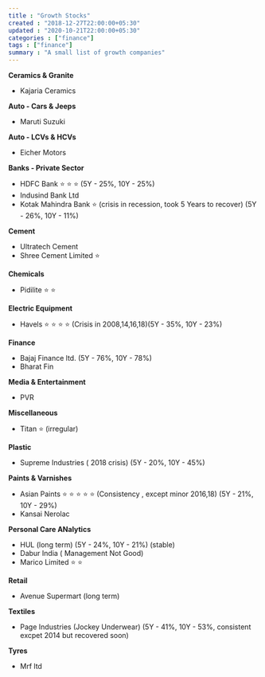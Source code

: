 ```yaml
---
title : "Growth Stocks"
created : "2018-12-27T22:00:00+05:30"
updated : "2020-10-21T22:00:00+05:30"
categories : ["finance"]
tags : ["finance"]
summary : "A small list of growth companies"
---
```


**Ceramics & Granite**

 * Kajaria Ceramics

**Auto - Cars & Jeeps**

 * Maruti Suzuki

**Auto - LCVs & HCVs**

 * Eicher Motors

**Banks - Private Sector**

 * HDFC Bank :star: :star: :star: (5Y - 25%, 10Y - 25%)
 * Indusind Bank Ltd
 * Kotak Mahindra Bank :star: (crisis in recession, took 5 Years to recover) (5Y - 26%, 10Y - 11%)

**Cement**

 * Ultratech Cement
 * Shree Cement Limited :star:

**Chemicals**

 * Pidilite :star: :star:

**Electric Equipment**

 * Havels :star: :star: :star: :star: (Crisis in 2008,14,16,18)(5Y - 35%, 10Y - 23%)

**Finance**

 * Bajaj Finance ltd. (5Y - 76%, 10Y - 78%)
 * Bharat Fin

**Media & Entertainment**

 * PVR

**Miscellaneous**

 * Titan :star: (irregular)

**Plastic**

 * Supreme Industries ( 2018 crisis) (5Y - 20%, 10Y - 45%)

**Paints & Varnishes**

 * Asian Paints :star: :star: :star: :star: :star: (Consistency , except minor 2016,18) (5Y - 21%, 10Y - 29%)
 * Kansai Nerolac

**Personal Care ANalytics**

 * HUL (long term) (5Y - 24%, 10Y - 21%) (stable)
 * Dabur India ( Management Not Good)
 * Marico Limited :star: :star: 

**Retail**

 * Avenue Supermart (long term)

**Textiles**

 * Page Industries (Jockey Underwear) (5Y - 41%, 10Y - 53%, consistent excpet 2014 but recovered soon) 

**Tyres**

 * Mrf ltd
